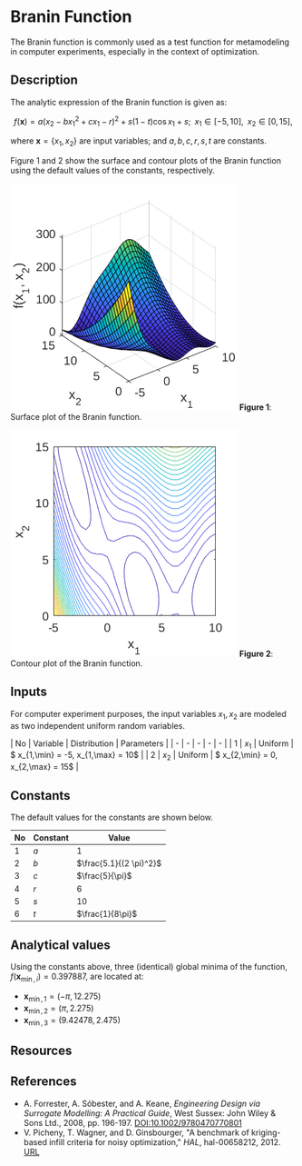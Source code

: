 # Branin Function

[//]: # "Benchmark type: test-case"
[//]: # "Application fields: metamodeling, optimization"
[//]: # "Dimension: 2-dimension"

The Branin function is commonly used as a test function for metamodeling in computer experiments, especially in the context of optimization.

## Description

The analytic expression of the Branin function is given as:

$$
f(\mathbf{x}) = a (x_2 - b x_1^2 + c x_1 - r)^2 + s (1-t) \cos{x_1} + s; \;\; x_1 \in [-5, 10], \;\; x_2 \in [0, 15],
$$

where $\mathbf{x} = \{x_1, x_2\}$ are input variables; and $a, b, c, r, s, t$ are constants.

Figure 1 and 2 show the surface and contour plots of the Branin function using the default values of the constants, respectively.

![braninSurface](./braninSurface.png)
**Figure 1**: Surface plot of the Branin function. 

![braninSurface](./braninContour.png)
**Figure 2**: Contour plot of the Branin function.

## Inputs

For computer experiment purposes, the input variables $x_1, x_2$ are modeled as two independent uniform random variables.

| No | Variable | Distribution | Parameters |
| - | - | - | - | - |
| 1 | $x_1$ | Uniform | $ x_{1,\min} = -5, x_{1,\max} = 10$ |
| 2 | $x_2$ | Uniform | $ x_{2,\min} = 0, x_{2,\max} = 15$ |

## Constants

The default values for the constants are shown below.

| No | Constant | Value |
| -  | -   | - |
| 1  | $a$ | $1$  |
| 2  | $b$ | $\frac{5.1}{(2 \pi)^2}$ |
| 3  | $c$ | $\frac{5}{\pi}$ |
| 4  | $r$ | $6$ |
| 5  | $s$ | $10$ |
| 6  | $t$ | $\frac{1}{8\pi}$|

## Analytical values

Using the constants above, three (identical) global minima of the function, $f(\mathbf{x}_{\min,i}) = 0.397887$, are located at:

* $\mathbf{x}_{\min,1} = (-\pi, 12.275)$
* $\mathbf{x}_{\min,2} = (\pi, 2.275)$
* $\mathbf{x}_{\min,3} = (9.42478, 2.475)$

## Resources

## References

* A. Forrester, A. Sóbester, and A. Keane, _Engineering Design via Surrogate Modelling: A Practical Guide_, West Sussex: John Wiley & Sons Ltd., 2008, pp. 196-197. [DOI:10.1002/9780470770801](https://doi.org/10.1002/9780470770801)
* V. Picheny, T. Wagner, and D. Ginsbourger, "A benchmark of kriging-based infill criteria for noisy optimization," _HAL_, hal-00658212, 2012. [URL](https://hal.archives-ouvertes.fr/hal-00658212/document)

